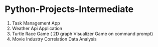 # Python-Projects-Intermediate

1. Task Management App
2. Weather Api Application
3.  Turtle Race Game ( 2D graph Visualizer Game on command prompt)
5. Movie Industry Correlation Data Analysis 

